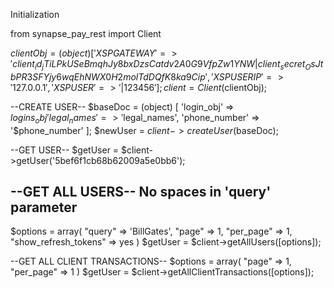 Initialization 

from synapse_pay_rest import Client

$clientObj = (object) [
  'XSPGATEWAY' => 'client_id_jTiLPkUSeBmqhJy8bxDzsCatdv2A0G9VfpZw1YNW|client_secret_OsJtbPR3SFYjy6wqEhNWX0H2molTdDQfK8ka9Cip',
  'XSPUSERIP' => '127.0.0.1',
  'XSPUSER' => '|123456'
];
client = Client($clientObj);


--CREATE USER--
$baseDoc = (object) [
  'login_obj' => $logins_obj
  'legal_names' => '$legal_names',
  'phone_number' => '$phone_number'
];
$newUser = $client->createUser($baseDoc);


--GET USER--
$getUser = $client->getUser('5bef6f1cb68b62009a5e0bb6');


--GET ALL USERS--
No spaces in 'query' parameter
---------------
$options = array(
  "query" => 'BillGates',
  "page" => 1,
  "per_page" => 1,
  "show_refresh_tokens" => yes
)
$getUser = $client->getAllUsers([options]);


--GET ALL CLIENT TRANSACTIONS--
$options = array(
  "page" => 1,
  "per_page" => 1
)
$getUser = $client->getAllClientTransactions([options]);



